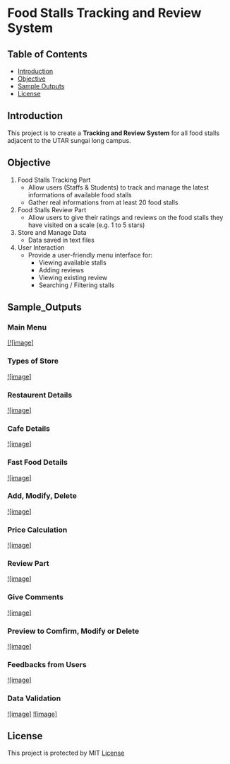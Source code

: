 # Food Stalls Tracking and Review System

## Table of Contents
 - [Introduction](#Introduction)
 - [Objective](#Objective)
 - [Sample Outputs](#Sample_Outputs)
 - [License](#License)

## Introduction
This project is to create a **Tracking and Review System** for all food stalls adjacent to the UTAR sungai long campus.

## Objective
1. Food Stalls Tracking Part
   - Allow users (Staffs & Students) to track and manage the latest informations of available food stalls
   - Gather real informations from at least 20 food stalls 
2. Food Stalls Review Part
   - Allow users to give their ratings and reviews on the food stalls they have visited on a scale (e.g. 1 to 5 stars)
3. Store and Manage Data
   - Data saved in text files
4. User Interaction
   - Provide a user-friendly menu interface for:
     - Viewing available stalls
     - Adding reviews
     - Viewing existing review
     - Searching / Filtering stalls

## Sample_Outputs
### Main Menu
[(![image]](https://github.com/user-attachments/assets/f370b209-6b40-47b1-87bc-d8c07ef8d550)

### Types of Store
[![image]](https://github.com/user-attachments/assets/2a0f5963-eb8c-4bb5-bdcc-fcc848ef006d)

### Restaurent Details
[![image]](https://github.com/user-attachments/assets/6c414a32-b723-42bb-8b1c-b93d5d57ae8b)

### Cafe Details
[![image]](https://github.com/user-attachments/assets/46604a27-cf1f-46d3-894e-429b5a6c4b7e)

### Fast Food Details
[![image]](https://github.com/user-attachments/assets/c79c657e-9071-4377-aa6b-ea8198b09d01)

### Add, Modify, Delete 
[![image]](https://github.com/user-attachments/assets/e70b9688-0b09-4c11-80f1-d4ee3c6228b9)

### Price Calculation
[![image]](https://github.com/user-attachments/assets/0dfe22bd-25ab-4d63-b30f-fef8c35efa57)

### Review Part
[![image]](https://github.com/user-attachments/assets/92951e5a-d896-4939-a902-e8501b8490a3)

### Give Comments
[![image]](https://github.com/user-attachments/assets/d056686e-c6e8-47cf-b7be-f208a6ddeb2a)

### Preview to Comfirm, Modify or Delete
[![image]](https://github.com/user-attachments/assets/d1cb9c73-e205-43f1-a42b-9ef2a477de40)

### Feedbacks from Users
[![image]](https://github.com/user-attachments/assets/db7242f2-146e-42f1-acdc-b5dd8ac608e8)

### Data Validation
[![image]](https://github.com/user-attachments/assets/55604593-3625-4092-b21e-87e29a399eaa)
[![image]](https://github.com/user-attachments/assets/79f3d343-3160-4531-afe2-9116a2a28eaa)

## License
This project is protected by MIT [License](LICENSE)
